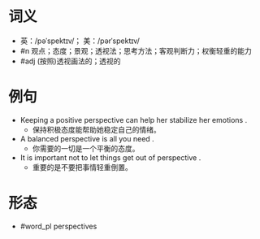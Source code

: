 # 词义
- 英：/pəˈspektɪv/； 美：/pərˈspektɪv/
- #n 观点；态度；景观；透视法；思考方法；客观判断力；权衡轻重的能力
- #adj (按照)透视画法的；透视的
# 例句
- Keeping a positive perspective can help her stabilize her emotions .
	- 保持积极态度能帮助她稳定自己的情绪。
- A balanced perspective is all you need .
	- 你需要的一切是一个平衡的态度。
- It is important not to let things get out of perspective .
	- 重要的是不要把事情轻重倒置。
# 形态
- #word_pl perspectives
